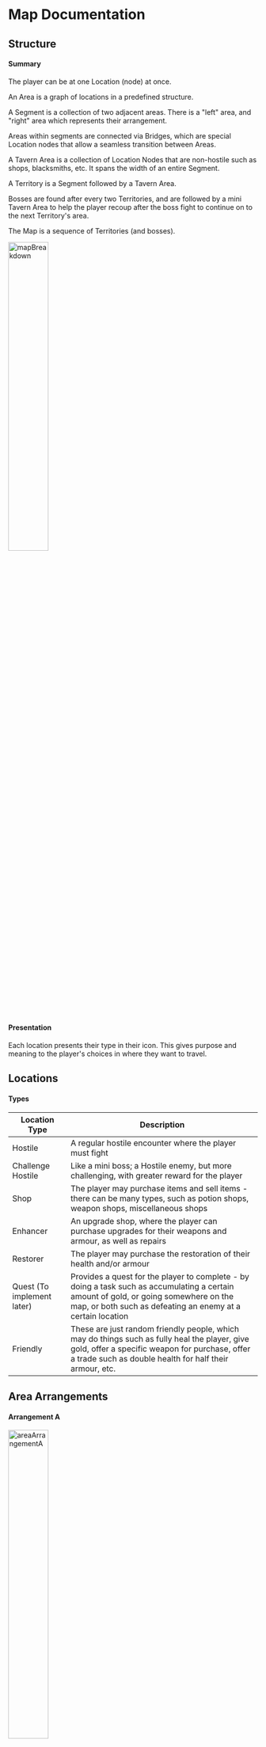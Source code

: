 # Map Documentation

## Structure

#### Summary

The player can be at one Location (node) at once.

An Area is a graph of locations in a predefined structure.

A Segment is a collection of two adjacent areas. There is a "left" area, and "right" area which represents their arrangement.

Areas within segments are connected via Bridges, which are special Location nodes that allow a seamless transition between Areas.

A Tavern Area is a collection of Location Nodes that are non-hostile such as shops, blacksmiths, etc. It spans the width of an entire Segment.

A Territory is a Segment followed by a Tavern Area.

Bosses are found after every two Territories, and are followed by a mini Tavern Area to help the player recoup after the boss fight to continue on to the next Territory's area.

The Map is a sequence of Territories (and bosses).

<img src="Assets/mapBreakdown.jpg" alt="mapBreakdown" width="40%" /> 

#### Presentation

Each location presents their type in their icon. This gives purpose and meaning to the player's choices in where they want to travel.

## Locations

#### Types

| Location Type              | Description                                                  |
| -------------------------- | ------------------------------------------------------------ |
| Hostile                    | A regular hostile encounter where the player must fight      |
| Challenge Hostile          | Like a mini boss; a Hostile enemy, but more challenging, with greater reward for the player |
| Shop                       | The player may purchase items and sell items - there can be many types, such as potion shops, weapon shops, miscellaneous shops |
| Enhancer                   | An upgrade shop, where the player can purchase upgrades for their weapons and armour, as well as repairs |
| Restorer                   | The player may purchase the restoration of their health and/or armour |
| Quest (To implement later) | Provides a quest for the player to complete - by doing a task such as accumulating a certain amount of gold, or going somewhere on the map, or both such as defeating an enemy at a certain location |
| Friendly                   | These are just random friendly people, which may do things such as fully heal the player, give gold, offer a specific weapon for purchase, offer a trade such as double health for half their armour, etc. |

## Area Arrangements

#### Arrangement A

<img src="Assets/areaArrangementA.png" alt="areaArrangementA" width="40%" /> 

#### Arrangement B

<img src="Assets/areaArrangementB.png" alt="areaArrangementB" width="40%" /> 

#### Arrangement C

<img src="Assets/areaArrangementC.png" alt="areaArrangementC" width="40%" /> 

#### Arrangement D

<img src="Assets/areaArrangementD.png" alt="areaArrangementD" width="40%" /> 

#### Arrangement E

<img src="Assets/areaArrangementE.png" alt="areaArrangementE" width="40%" /> 

#### Arrangement F

<img src="Assets/areaArrangementF.png" alt="areaArrangementF" width="40%" /> 

#### Arrangement G

<img src="Assets/areaArrangementG.png" alt="areaArrangementG" width="40%" /> 

#### Arrangement H

<img src="Assets/areaArrangementH.png" alt="areaArrangementH" width="40%" /> 

#### Arrangement I

<img src="Assets/areaArrangementI.png" alt="areaArrangementI" width="40%" /> 

#### Arrangement J

<img src="Assets/areaArrangementJ.png" alt="areaArrangementJ" width="40%" /> 





